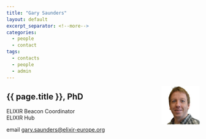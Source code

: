 ```yaml
---
title: "Gary Saunders"
layout: default
excerpt_separator: <!--more-->
categories:
  - people
  - contact
tags:
  - contacts
  - people
  - admin
---
```



<img style="float: right; width: 100px;" src="/assets/img/people/garys.jpg" />

## {{ page.title }}, PhD

ELIXIR Beacon Coordinator  
ELIXIR Hub  

<!--more-->

email [gary.saunders@elixir-europe.org](mailto:elixir-europe.org)

